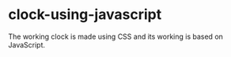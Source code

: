 # clock-using-javascript
The working clock is made using CSS and its working is based on JavaScript.

